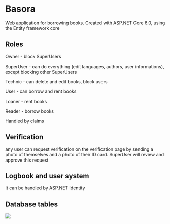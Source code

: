 <h1> Basora </h1>
<p>Web application for borrowing books. Created with ASP.NET Core 6.0, using the Entity framework core</p>
<h2>
Roles</h2>
<p>Owner - block SuperUsers </p>
<p>SuperUser -  can do everything (edit languages, authors, user informations), except blocking other SuperUsers</p>
<p>Technic - can delete and edit books, block users</p>
<p>User - can borrow and rent books</p>
<p>Loaner - rent books</p>
<p>Reader - borrow books</p>
<p>Handled by claims</p>
<h2>
Verification</h2>
<p>any user can request verification on the verification page by sending a photo of themselves and a photo of their ID card. SuperUser will review and approve this request</p>
<h2>Logbook and user system</h2>
<p>It can be handled by ASP.NET Identity</p>
<h2>Database tables</h2>
<img src="https://user-images.githubusercontent.com/71689781/188394797-03232a1d-75b5-459e-b46a-eb16602121cd.jpg">
